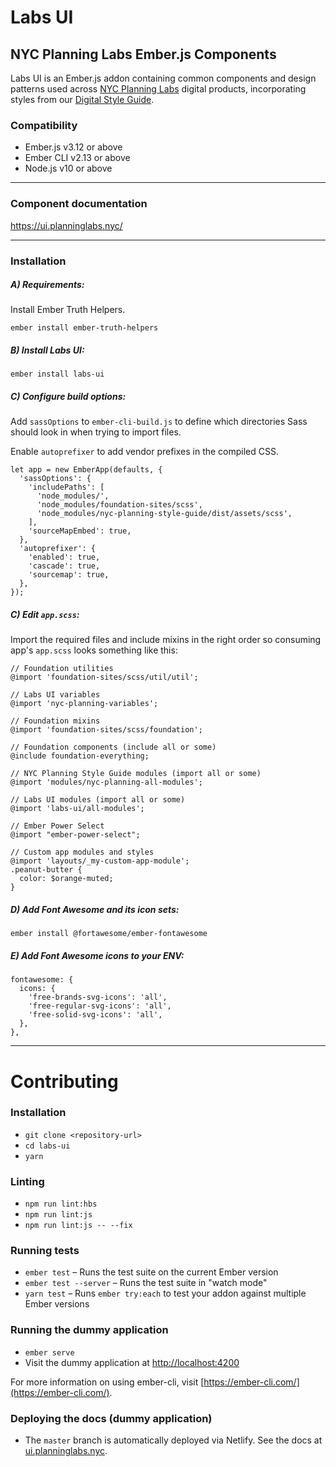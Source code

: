 # Labs UI

## NYC Planning Labs Ember.js Components

Labs UI is an Ember.js addon containing common components and design patterns used across [NYC Planning Labs](https://planninglabs.nyc/) digital products, incorporating styles from our [Digital Style Guide](https://nyc-planning-style-guide.netlify.com/).

### Compatibility

* Ember.js v3.12 or above
* Ember CLI v2.13 or above
* Node.js v10 or above

---

### Component documentation

https://ui.planninglabs.nyc/

---

### Installation


##### A) Requirements:

Install Ember Truth Helpers.
```
ember install ember-truth-helpers
```


##### B) Install Labs UI:

```
ember install labs-ui
```


##### C) Configure build options:

Add `sassOptions` to `ember-cli-build.js` to define which directories Sass should look in when trying to import files.

Enable `autoprefixer` to add vendor prefixes in the compiled CSS.

```
let app = new EmberApp(defaults, {
  'sassOptions': {
    'includePaths': [
      'node_modules/',
      'node_modules/foundation-sites/scss',
      'node_modules/nyc-planning-style-guide/dist/assets/scss',
    ],
    'sourceMapEmbed': true,
  },
  'autoprefixer': {
    'enabled': true,
    'cascade': true,
    'sourcemap': true,
  },
});
```


##### C) Edit `app.scss`:

Import the required files and include mixins in the right order so consuming app's `app.scss` looks something like this:
```
// Foundation utilities
@import 'foundation-sites/scss/util/util';

// Labs UI variables
@import 'nyc-planning-variables';

// Foundation mixins
@import 'foundation-sites/scss/foundation';

// Foundation components (include all or some)
@include foundation-everything;

// NYC Planning Style Guide modules (import all or some)
@import 'modules/nyc-planning-all-modules';

// Labs UI modules (import all or some)
@import 'labs-ui/all-modules';

// Ember Power Select
@import "ember-power-select";

// Custom app modules and styles
@import 'layouts/_my-custom-app-module';
.peanut-butter {
  color: $orange-muted;
}
```


##### D) Add Font Awesome and its icon sets:

```
ember install @fortawesome/ember-fontawesome
```


##### E) Add Font Awesome icons to your ENV:
```
fontawesome: {
  icons: {
    'free-brands-svg-icons': 'all',
    'free-regular-svg-icons': 'all',
    'free-solid-svg-icons': 'all',
  },
},
```

---

# Contributing

### Installation

* `git clone <repository-url>`
* `cd labs-ui`
* `yarn`

### Linting

* `npm run lint:hbs`
* `npm run lint:js`
* `npm run lint:js -- --fix`

### Running tests

* `ember test` – Runs the test suite on the current Ember version
* `ember test --server` – Runs the test suite in "watch mode"
* `yarn test` – Runs `ember try:each` to test your addon against multiple Ember versions

### Running the dummy application

* `ember serve`
* Visit the dummy application at [http://localhost:4200](http://localhost:4200)

For more information on using ember-cli, visit [https://ember-cli.com/](https://ember-cli.com/).

### Deploying the docs (dummy application)

* The `master` branch is automatically deployed via Netlify. See the docs at [ui.planninglabs.nyc](https://ui.planninglabs.nyc/).
